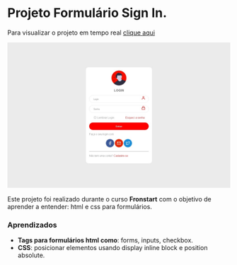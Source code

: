 # Projeto Formulário Sign In.

Para visualizar o projeto em tempo real [clique aqui](https://higormarcelino13.github.io/formulario-sign-in/)

![preview](https://github.com/higormarcelino13/formulario-sign-in/blob/main/img/project-preview.jpeg?raw=true)

Este projeto foi realizado durante o curso **Fronstart** com o objetivo de aprender a entender: html e css para formulários. 


### Aprendizados

- **Tags para formulários html como**: forms, inputs, checkbox.
- **CSS**: posicionar elementos usando display inline block e position absolute.
